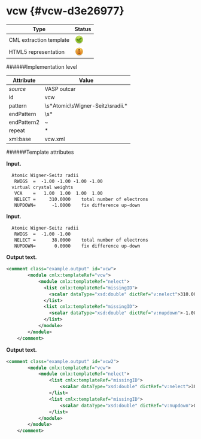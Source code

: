 # vcw {#vcw-d3e26977}


| Type                                                                                                                                                                                                  | Status                                                                                                                                                                                                |
|----|----|
| CML extraction template                                                                                                                                                                               | ![](/imgs/Total.png)                                                                                                                                                                                  |
| HTML5 representation                                                                                                                                                                                  | ![](/imgs/Partial.png)                                                                                                                                                                                |

######Implementation level

| Attribute                                                                                                                                                                                             | Value                                                                                                                                                                                                 |
|----|----|
| *source*                                                                                                                                                                                              | VASP outcar                                                                                                                                                                                           |
| id                                                                                                                                                                                                    | vcw                                                                                                                                                                                                   |
| pattern                                                                                                                                                                                               | \\s\*Atomic\\sWigner-Seitz\\sradii.\*                                                                                                                                                                 |
| endPattern                                                                                                                                                                                            | \\s\*                                                                                                                                                                                                 |
| endPattern2                                                                                                                                                                                           | \~                                                                                                                                                                                                    |
| repeat                                                                                                                                                                                                | \*                                                                                                                                                                                                    |
| xml:base                                                                                                                                                                                              | vcw.xml                                                                                                                                                                                               |

######Template attributes

**Input.**

      Atomic Wigner-Seitz radii
       RWIGS  =  -1.00 -1.00 -1.00 -1.00
      virtual crystal weights 
       VCA    =   1.00  1.00  1.00  1.00
       NELECT =     310.0000    total number of electrons
       NUPDOWN=      -1.0000    fix difference up-down
        
        

**Input.**

      Atomic Wigner-Seitz radii
       RWIGS  =  -1.00 -1.00
       NELECT =      38.0000    total number of electrons
       NUPDOWN=       0.0000    fix difference up-down
        
        

**Output text.**

```xml
<comment class="example.output" id="vcw">
        <module cmlx:templateRef="vcw">
            <module cmlx:templateRef="nelect">
              <list cmlx:templateRef="missingID">
                <scalar dataType="xsd:double" dictRef="v:nelect">310.0000</scalar>
              </list>
              <list cmlx:templateRef="missingID">
                <scalar dataType="xsd:double" dictRef="v:nupdown">-1.0000</scalar>
              </list>
            </module>
        </module>
    </comment>
```

**Output text.**

```xml
<comment class="example.output" id="vcw2">
        <module cmlx:templateRef="vcw">
            <module cmlx:templateRef="nelect">
                <list cmlx:templateRef="missingID">
                    <scalar dataType="xsd:double" dictRef="v:nelect">38.0000</scalar>
                </list>
                <list cmlx:templateRef="missingID">
                    <scalar dataType="xsd:double" dictRef="v:nupdown">0.0000</scalar>
                </list>
            </module>
        </module>
    </comment>
```

